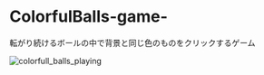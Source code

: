 # ColorfulBalls-game-
転がり続けるボールの中で背景と同じ色のものをクリックするゲーム

![colorfull_balls_playing](https://user-images.githubusercontent.com/18528917/106479329-9123c780-64ed-11eb-8432-b3489efe8cf3.png)
